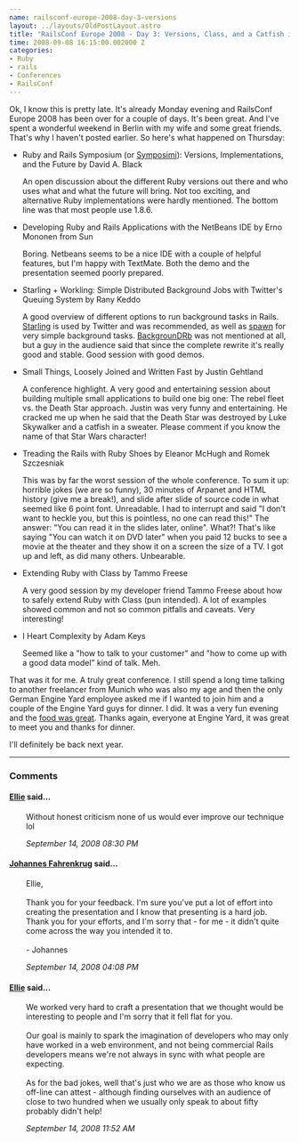 ```yaml
--- 
name: railsconf-europe-2008-day-3-versions
layout: ../layouts/OldPostLayout.astro
title: "RailsConf Europe 2008 - Day 3: Versions, Class, and a Catfish in a Sweater"
time: 2008-09-08 16:15:00.002000 Z
categories: 
- Ruby
- rails
- Conferences
- RailsConf
---
```

Ok, I know this is pretty late. It's already Monday evening and RailsConf Europe 2008 has been over for a couple of days. It's been great. And I've spent a wonderful weekend in Berlin with my wife and some great friends. That's why I haven't posted earlier.
So here's what happened on Thursday:

<ul><li>Ruby and Rails Symposium (or <a href="http://symposimi.com/">Symposimi</a>): Versions, Implementations, and the Future by David A. Black
<p>An open discussion about the different Ruby versions out there and who uses what and what the future will bring. Not too exciting, and alternative Ruby implementations were hardly mentioned. The bottom line was that most people use 1.8.6.</p></li><li>  Developing Ruby and Rails Applications with the NetBeans IDE by Erno Mononen from Sun
<p>Boring. Netbeans seems to be a nice IDE with a couple of helpful features, but I'm happy with TextMate. Both the demo and the presentation seemed poorly prepared.</p></li><li>Starling + Workling: Simple Distributed Background Jobs with Twitter's Queuing System by Rany Keddo
<p>A good overview of different options to run background tasks in Rails. <a href="http://dev.twitter.com/2008/01/announcing-starling.html">Starling</a> is used by Twitter and was recommended, as well as <a href="http://rubyforge.org/projects/spawn/">spawn</a> for very simple background tasks. <a href="http://backgroundrb.rubyforge.org/">BackgrounDRb</a> was not mentioned at all, but a guy in the audience said that since the complete rewrite it's really good and stable. Good session with good demos.</p></li><li>Small Things, Loosely Joined and Written Fast by Justin Gehtland
<p>A conference highlight. A very good and entertaining session about building multiple small applications to build one big one: The rebel fleet vs. the Death Star approach. Justin was very funny and entertaining. He cracked me up when he said that the Death Star was destroyed by Luke Skywalker and a catfish in a sweater. Please comment if you know the name of that Star Wars character!</p></li><li>Treading the Rails with Ruby Shoes by Eleanor McHugh and Romek Szczesniak
<p>This was by far the worst session of the whole conference. To sum it up: horrible jokes (we are so funny), 30 minutes of Arpanet and HTML history (give me a break!), and slide after slide of source code in what seemed like 6 point font. Unreadable. I had to interrupt and said "I don't want to heckle you, but this is pointless, no one can read this!" The answer: "You can read it in the slides later, online". What?! That's like saying "You can watch it on DVD later" when you paid 12 bucks to see a movie at the theater and they show it on a screen the size of a TV. I got up and left, as did many others. Unbearable.</p></li><li>Extending Ruby with Class by Tammo Freese
<p>A very good session by my developer friend Tammo Freese about how to safely extend Ruby with Class (pun intended). A lot of examples showed common and not so common pitfalls and caveats. Very interesting!</p></li><li>I Heart Complexity by Adam Keys
<p>Seemed like a "how to talk to your customer" and "how to come up with a good data model" kind of talk. Meh.</p>
</li></ul>

That was it for me. A truly great conference. I still spend a long time talking to another freelancer from Munich who was also my age and then the only German Engine Yard employee asked me if I wanted to join him and a couple of the Engine Yard guys for dinner. I did. It was a very fun evening and the <a href="http://www.goodtime-berlin.de/">food was great</a>. Thanks again, everyone at Engine Yard, it was great to meet you and thanks for dinner.

I'll definitely be back next year.
<br/><hr/><h3>Comments</h3>
<div class="swcomment"><h4><a href="http://www.blogger.com/profile/05205879344358972314">Ellie</a> said...</h4>
<p style="margin-left: 30px">Without honest criticism none of us would ever improve our technique lol</p>
<em class="swlightgray" style="margin-left: 30px">September 14, 2008 08:30 PM</em></div>
<div class="swcomment"><h4><a href="http://www.blogger.com/profile/06650223978538123548">Johannes Fahrenkrug</a> said...</h4>
<p style="margin-left: 30px">Ellie,<BR/><BR/>Thank you for your feedback. I'm sure you've put a lot of effort into creating the presentation and I know that presenting is a hard job. <BR/>Thank you for your efforts, and I'm sorry that - for me - it didn't quite come across the way you intended it to.<BR/><BR/>- Johannes</p>
<em class="swlightgray" style="margin-left: 30px">September 14, 2008 04:08 PM</em></div>
<div class="swcomment"><h4><a href="http://www.blogger.com/profile/05205879344358972314">Ellie</a> said...</h4>
<p style="margin-left: 30px">We worked very hard to craft a presentation that we thought would be interesting to people and I'm sorry that it fell flat for you.<BR/><BR/>Our goal is mainly to spark the imagination of developers who may only have worked in a web environment, and not being commercial Rails developers means we're not always in sync with what people are expecting.<BR/><BR/>As for the bad jokes, well that's just who we are as those who know us off-line can attest - although finding ourselves with an audience of close to two hundred when we usually only speak to about fifty probably didn't help!</p>
<em class="swlightgray" style="margin-left: 30px">September 14, 2008 11:52 AM</em></div>
